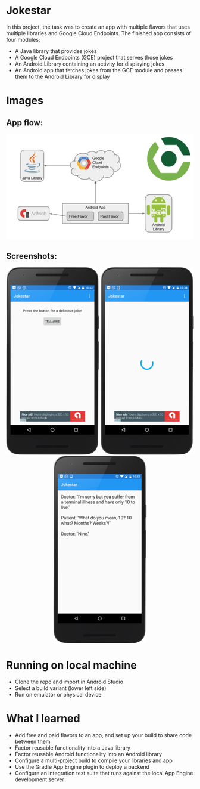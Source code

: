 # Jokestar

In this project, the task was to create an app with multiple flavors that uses multiple libraries and Google Cloud Endpoints.
The finished app consists of four modules:

* A Java library that provides jokes
* A Google Cloud Endpoints (GCE) project that serves those jokes
* An Android Library containing an activity for displaying jokes
* An Android app that fetches jokes from the GCE module and passes them to the Android Library for display

# Images

## App flow:
![alt tag](https://raw.githubusercontent.com/GurpreetSK95/Jokestar/master/screenshots/flow.png)

## Screenshots:
<p align="center">
  <img src="/screenshots/device-2016-10-27-223257.png" width="250"/>
  <img src="/screenshots/device-2016-10-27-223420.png" width="250"/>
  <img src="/screenshots/device-2016-10-27-223323.png" width="250"/>
</p>

# Running on local machine

* Clone the repo and import in Android Studio
* Select a build variant (lower left side)
* Run on emulator or physical device

# What I learned
* Add free and paid flavors to an app, and set up your build to share code between them
* Factor reusable functionality into a Java library
* Factor reusable Android functionality into an Android library
* Configure a multi-project build to compile your libraries and app
* Use the Gradle App Engine plugin to deploy a backend
* Configure an integration test suite that runs against the local App Engine development server
